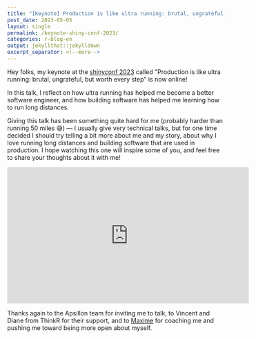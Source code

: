 ```yaml
---
title: "[Keynote] Production is like ultra running: brutal, ungrateful, but worth every step"
post_date: 2023-05-05
layout: single
permalink: /keynote-shiny-conf-2023/
categories: r-blog-en
output: jekyllthat::jekylldown
excerpt_separator: <!--more-->
---
```

Hey folks, my keynote at the [shinyconf 2023](https://shinyconf.appsilon.com/) called "Production is like ultra running: brutal, ungrateful, but worth every step" is now online! 

In this talk, I reflect on how ultra running has helped me become a better software engineer, and how building software has helped me learning how to run long distances. 

Giving this talk has been something quite hard for me (probably harder than running 50 miles 😅) — I usually give very technical talks, but for one time decided I should try telling a bit more about me and my story, about why I love running long distances and building software that are used in production.
I hope watching this one will inspire some of you, and feel free to share your thoughts about it with me!

<iframe width="560" height="315" src="https://www.youtube.com/embed/wMbhxTJNrmw" title="YouTube video player" frameborder="0" allow="accelerometer; autoplay; clipboard-write; encrypted-media; gyroscope; picture-in-picture; web-share" allowfullscreen></iframe>

Thanks again to the Apsillon team for inviting me to talk, to Vincent and Diane from ThinkR for their support, and to [Maxime](https://www.maximetarcher.com/) for coaching me and pushing me toward being more open about myself. 